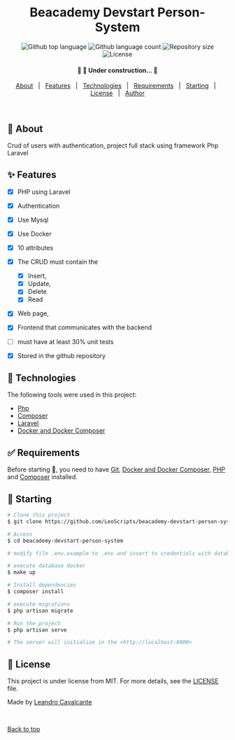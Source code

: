 <div align="center" id="top"> 
  <!-- <img src="./.github/app.gif" alt="Beacademy Devstart Individual" /> -->

  &#xa0;

  <!-- <a href="https://beacademydevstartindividual.netlify.app">Demo</a> -->
</div>

<h1 align="center">Beacademy Devstart Person-System</h1>

<p align="center">
  <img alt="Github top language" src="https://img.shields.io/github/languages/top/LeoScripts/beacademy-devstart-person-system?color=56BEB8">

  <img alt="Github language count" src="https://img.shields.io/github/languages/count/LeoScripts/beacademy-devstart-person-system?color=56BEB8">

  <img alt="Repository size" src="https://img.shields.io/github/repo-size/LeoScripts/beacademy-devstart-person-system?color=56BEB8">

  <img alt="License" src="https://img.shields.io/github/license/LeoScripts/beacademy-devstart-person-system?color=56BEB8">

  <!-- <img alt="Github issues" src="https://img.shields.io/github/issues/LeoScripts/beacademy-devstart-person-system?color=56BEB8" /> -->

  <!-- <img alt="Github forks" src="https://img.shields.io/github/forks/LeoScripts/beacademy-devstart-person-system?color=56BEB8" /> -->

  <!-- <img alt="Github stars" src="https://img.shields.io/github/stars/LeoScripts/beacademy-devstart-person-system?color=56BEB8" /> -->
</p>

<!-- Status -->

<h4 align="center"> 
	🚧  🚀 Under construction...  🚧
</h4> 


<p align="center">
  <a href="#dart-about">About</a> &#xa0; | &#xa0; 
  <a href="#sparkles-features">Features</a> &#xa0; | &#xa0;
  <a href="#rocket-technologies">Technologies</a> &#xa0; | &#xa0;
  <a href="#white_check_mark-requirements">Requirements</a> &#xa0; | &#xa0;
  <a href="#checkered_flag-starting">Starting</a> &#xa0; | &#xa0;
  <a href="#memo-license">License</a> &#xa0; | &#xa0;
  <a href="https://github.com/LeoScripts" target="_blank">Author</a>
</p>

<br>

## :dart: About ##

Crud of users with authentication, project full stack using framework Php Laravel
## :sparkles: Features ##

- [X] PHP using Laravel
- [X] Authentication
- [X] Use Mysql 
- [X] Use Docker
- [X] 10 attributes
- [X] The CRUD must contain the 
    - [X] Insert, 
    - [X] Update, 
    - [X] Delete
    - [X] Read 
- [X] Web page,
- [X] Frontend that communicates with the backend
- [ ] must have at least 30% unit tests
- [X] Stored in the github repository


## :rocket: Technologies ##

The following tools were used in this project:

- [Php](https://)
- [Composer](https://)
- [Laravel](https://)
- [Docker and Docker Composer](https://)

## :white_check_mark: Requirements ##

Before starting :checkered_flag:, you need to have [Git](https://git-scm.com), [Docker and Docker Composer](https://), [PHP](https://) and [Composer](http://) installed.

## :checkered_flag: Starting ##

```bash
# Clone this project
$ git clone https://github.com/LeoScripts/beacademy-devstart-person-system

# Access
$ cd beacademy-devstart-person-system

# modify file .env.example to .env and insert to credentials with database name in environments

# execute database docker
$ make up

# Install dependencies
$ composer install

# execute migrations
$ php artisan migrate

# Run the project
$ php artisan serve

# The server will initialize in the <http://localhost:8000>
```

## :memo: License ##

This project is under license from MIT. For more details, see the [LICENSE](LICENSE.md) file.


Made by <a href="https://github.com/LeoScripts" target="_blank">Leandro Cavalcante</a>

&#xa0;

<a href="#top">Back to top</a>
